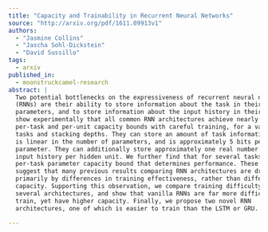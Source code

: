 ```yaml
---
title: "Capacity and Trainability in Recurrent Neural Networks"
source: "http://arxiv.org/pdf/1611.09913v1"
authors:
  - "Jasmine Collins"
  - "Jascha Sohl-Dickstein"
  - "David Sussillo"
tags:
  - arxiv
published_in:
  - moonstruckcamel-research
abstract: |
  Two potential bottlenecks on the expressiveness of recurrent neural networks
  (RNNs) are their ability to store information about the task in their
  parameters, and to store information about the input history in their units. We
  show experimentally that all common RNN architectures achieve nearly the same
  per-task and per-unit capacity bounds with careful training, for a variety of
  tasks and stacking depths. They can store an amount of task information which
  is linear in the number of parameters, and is approximately 5 bits per
  parameter. They can additionally store approximately one real number from their
  input history per hidden unit. We further find that for several tasks it is the
  per-task parameter capacity bound that determines performance. These results
  suggest that many previous results comparing RNN architectures are driven
  primarily by differences in training effectiveness, rather than differences in
  capacity. Supporting this observation, we compare training difficulty for
  several architectures, and show that vanilla RNNs are far more difficult to
  train, yet have higher capacity. Finally, we propose two novel RNN
  architectures, one of which is easier to train than the LSTM or GRU.
  
---
```

